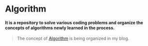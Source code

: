 # Algorithm
#### It is a repository to solve various coding problems and organize the concepts of algorithms newly learned in the process.
> The concept of [Algorithm](https://jaykim.tistory.com/category/Algorithm/Concept) is being organized in my blog.
